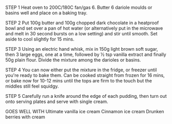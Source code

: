 STEP 1
Heat oven to 200C/180C fan/gas 6. Butter 6 dariole moulds or basins well and place on a baking tray.

STEP 2
Put 100g butter and 100g chopped dark chocolate in a heatproof bowl and set over a pan of hot water (or alternatively put in the microwave and melt in 30 second bursts on a low setting) and stir until smooth. Set aside to cool slightly for 15 mins.

STEP 3
Using an electric hand whisk, mix in 150g light brown soft sugar, then 3 large eggs, one at a time, followed by ½ tsp vanilla extract and finally 50g plain flour. Divide the mixture among the darioles or basins.

STEP 4
You can now either put the mixture in the fridge, or freezer until you're ready to bake them. Can be cooked straight from frozen for 16 mins, or bake now for 10-12 mins until the tops are firm to the touch but the middles still feel squidgy.

STEP 5
Carefully run a knife around the edge of each pudding, then turn out onto serving plates and serve with single cream.

GOES WELL WITH
Ultimate vanilla ice cream
Cinnamon ice cream
Drunken berries with cream